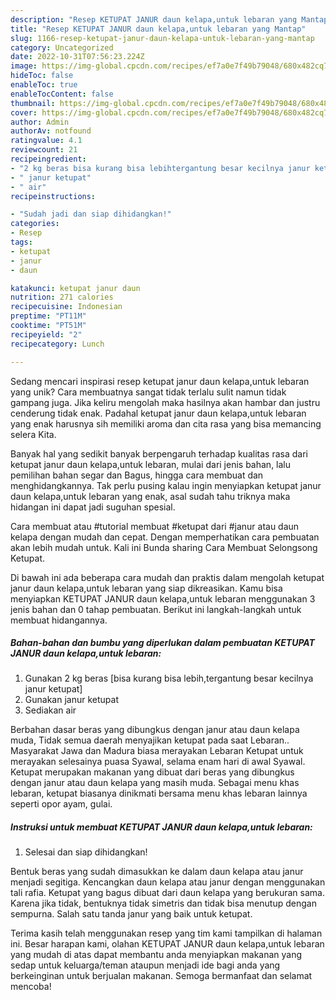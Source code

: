 ```yaml
---
description: "Resep KETUPAT JANUR daun kelapa,untuk lebaran yang Mantap"
title: "Resep KETUPAT JANUR daun kelapa,untuk lebaran yang Mantap"
slug: 1166-resep-ketupat-janur-daun-kelapa-untuk-lebaran-yang-mantap
category: Uncategorized
date: 2022-10-31T07:56:23.224Z
image: https://img-global.cpcdn.com/recipes/ef7a0e7f49b79048/680x482cq70/ketupat-janur-daun-kelapauntuk-lebaran-foto-resep-utama.jpg
hideToc: false
enableToc: true
enableTocContent: false
thumbnail: https://img-global.cpcdn.com/recipes/ef7a0e7f49b79048/680x482cq70/ketupat-janur-daun-kelapauntuk-lebaran-foto-resep-utama.jpg
cover: https://img-global.cpcdn.com/recipes/ef7a0e7f49b79048/680x482cq70/ketupat-janur-daun-kelapauntuk-lebaran-foto-resep-utama.jpg
author: Admin
authorAv: notfound
ratingvalue: 4.1
reviewcount: 21
recipeingredient:
- "2 kg beras bisa kurang bisa lebihtergantung besar kecilnya janur ketupat"
- " janur ketupat"
- " air"
recipeinstructions:

- "Sudah jadi dan siap dihidangkan!"
categories:
- Resep
tags:
- ketupat
- janur
- daun

katakunci: ketupat janur daun 
nutrition: 271 calories
recipecuisine: Indonesian
preptime: "PT11M"
cooktime: "PT51M"
recipeyield: "2"
recipecategory: Lunch

---
```





Sedang mencari inspirasi resep ketupat janur daun kelapa,untuk lebaran yang unik? Cara membuatnya sangat tidak terlalu sulit namun tidak gampang juga. Jika keliru mengolah maka hasilnya akan hambar dan justru cenderung tidak enak. Padahal ketupat janur daun kelapa,untuk lebaran yang enak harusnya sih memiliki aroma dan cita rasa yang bisa memancing selera Kita.





Banyak hal yang sedikit banyak berpengaruh terhadap kualitas rasa dari ketupat janur daun kelapa,untuk lebaran, mulai dari jenis bahan, lalu pemilihan bahan segar dan Bagus, hingga cara membuat dan menghidangkannya. Tak perlu pusing kalau ingin menyiapkan ketupat janur daun kelapa,untuk lebaran yang enak,      asal sudah tahu triknya maka hidangan ini dapat jadi suguhan spesial.














Cara membuat atau #tutorial membuat #ketupat dari #janur atau daun kelapa dengan mudah dan cepat. Dengan memperhatikan cara pembuatan akan lebih mudah untuk. Kali ini Bunda sharing Cara Membuat Selongsong Ketupat.






Di bawah ini ada beberapa cara mudah dan praktis dalam mengolah ketupat janur daun kelapa,untuk lebaran yang siap dikreasikan. Kamu bisa menyiapkan KETUPAT JANUR daun kelapa,untuk lebaran menggunakan 3 jenis bahan dan 0 tahap pembuatan. Berikut ini langkah-langkah untuk membuat hidangannya.

<!--inarticleads1-->

##### Bahan-bahan dan bumbu yang diperlukan dalam pembuatan KETUPAT JANUR daun kelapa,untuk lebaran:

1. Gunakan 2 kg beras [bisa kurang bisa lebih,tergantung besar kecilnya janur ketupat]
1. Gunakan  janur ketupat
1. Sediakan  air


Berbahan dasar beras yang dibungkus dengan janur atau daun kelapa muda, Tidak semua daerah menyajikan ketupat pada saat Lebaran.. Masyarakat Jawa dan Madura biasa merayakan Lebaran Ketupat untuk merayakan selesainya puasa Syawal, selama enam hari di awal Syawal. Ketupat merupakan makanan yang dibuat dari beras yang dibungkus dengan janur atau daun kelapa yang masih muda. Sebagai menu khas lebaran, ketupat biasanya dinikmati bersama menu khas lebaran lainnya seperti opor ayam, gulai. 

<!--inarticleads2-->

##### Instruksi untuk membuat KETUPAT JANUR daun kelapa,untuk lebaran:


1. Selesai dan siap dihidangkan!

Bentuk beras yang sudah dimasukkan ke dalam daun kelapa atau janur menjadi segitiga. Kencangkan daun kelapa atau janur dengan menggunakan tali rafia. Ketupat yang bagus dibuat dari daun kelapa yang berukuran sama. Karena jika tidak, bentuknya tidak simetris dan tidak bisa menutup dengan sempurna. Salah satu tanda janur yang baik untuk ketupat. 

Terima kasih telah menggunakan resep yang tim kami tampilkan di halaman ini. Besar harapan kami, olahan KETUPAT JANUR daun kelapa,untuk lebaran yang mudah di atas dapat membantu anda menyiapkan makanan yang sedap untuk keluarga/teman ataupun menjadi ide bagi anda yang berkeinginan untuk berjualan makanan. Semoga bermanfaat dan selamat mencoba!
